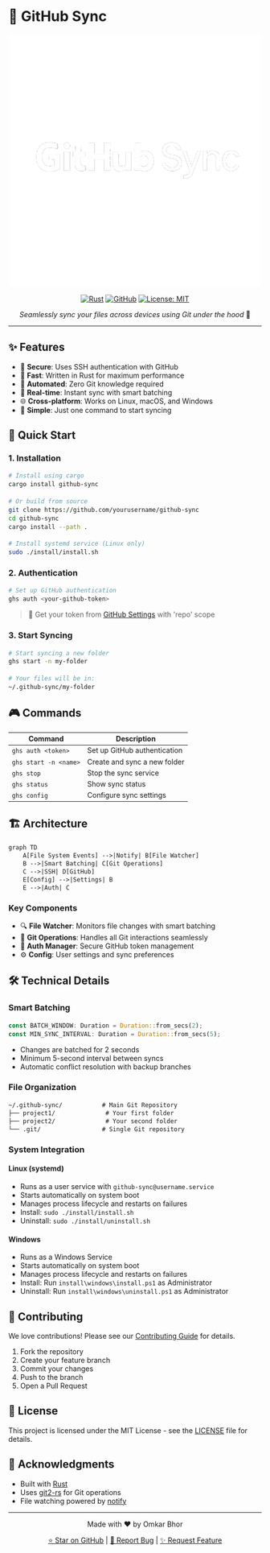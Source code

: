 # 🔄 GitHub Sync

<div align="center">

![GitHub Sync Banner](/assets/GithubSync.png)

[![Rust](https://img.shields.io/badge/rust-%23000000.svg?style=for-the-badge&logo=rust&logoColor=white)](https://www.rust-lang.org/)
[![GitHub](https://img.shields.io/badge/github-%23121011.svg?style=for-the-badge&logo=github&logoColor=white)](https://github.com)
[![License: MIT](https://img.shields.io/badge/License-MIT-yellow.svg?style=for-the-badge)](https://opensource.org/licenses/MIT)

*Seamlessly sync your files across devices using Git under the hood* 🚀

</div>

---

## ✨ Features

- 🔐 **Secure**: Uses SSH authentication with GitHub
- 🚀 **Fast**: Written in Rust for maximum performance
- 🤖 **Automated**: Zero Git knowledge required
- 🔄 **Real-time**: Instant sync with smart batching
- 🌐 **Cross-platform**: Works on Linux, macOS, and Windows
- 🎯 **Simple**: Just one command to start syncing

## 🚀 Quick Start

### 1. Installation

```bash
# Install using cargo
cargo install github-sync

# Or build from source
git clone https://github.com/yourusername/github-sync
cd github-sync
cargo install --path .

# Install systemd service (Linux only)
sudo ./install/install.sh
```

### 2. Authentication

```bash
# Set up GitHub authentication
ghs auth <your-github-token>
```

> 🔑 Get your token from [GitHub Settings](https://github.com/settings/tokens/new) with 'repo' scope

### 3. Start Syncing

```bash
# Start syncing a new folder
ghs start -n my-folder

# Your files will be in:
~/.github-sync/my-folder
```

## 🎮 Commands

| Command | Description |
|---------|-------------|
| `ghs auth <token>` | Set up GitHub authentication |
| `ghs start -n <name>` | Create and sync a new folder |
| `ghs stop` | Stop the sync service |
| `ghs status` | Show sync status |
| `ghs config` | Configure sync settings |

## 🏗️ Architecture

```mermaid
graph TD
    A[File System Events] -->|Notify| B[File Watcher]
    B -->|Smart Batching| C[Git Operations]
    C -->|SSH| D[GitHub]
    E[Config] -->|Settings| B
    E -->|Auth| C
```

### Key Components

- 🔍 **File Watcher**: Monitors file changes with smart batching
- 🔄 **Git Operations**: Handles all Git interactions seamlessly
- 🔐 **Auth Manager**: Secure GitHub token management
- ⚙️ **Config**: User settings and sync preferences

## 🛠️ Technical Details

### Smart Batching

```rust
const BATCH_WINDOW: Duration = Duration::from_secs(2);
const MIN_SYNC_INTERVAL: Duration = Duration::from_secs(5);
```

- Changes are batched for 2 seconds
- Minimum 5-second interval between syncs
- Automatic conflict resolution with backup branches

### File Organization

```
~/.github-sync/           # Main Git Repository
├── project1/              # Your first folder
├── project2/              # Your second folder
└── .git/                 # Single Git repository
```

### System Integration

#### Linux (systemd)
- Runs as a user service with `github-sync@username.service`
- Starts automatically on system boot
- Manages process lifecycle and restarts on failures
- Install: `sudo ./install/install.sh`
- Uninstall: `sudo ./install/uninstall.sh`

#### Windows
- Runs as a Windows Service
- Starts automatically on system boot
- Manages process lifecycle and restarts on failures
- Install: Run `install\windows\install.ps1` as Administrator
- Uninstall: Run `install\windows\uninstall.ps1` as Administrator

## 🤝 Contributing

We love contributions! Please see our [Contributing Guide](CONTRIBUTING.md) for details.

1. Fork the repository
2. Create your feature branch
3. Commit your changes
4. Push to the branch
5. Open a Pull Request

## 📝 License

This project is licensed under the MIT License - see the [LICENSE](LICENSE) file for details.

## 🙏 Acknowledgments

- Built with [Rust](https://www.rust-lang.org/)
- Uses [git2-rs](https://github.com/rust-lang/git2-rs) for Git operations
- File watching powered by [notify](https://github.com/notify-rs/notify)

---

<div align="center">

Made with ❤️ by Omkar Bhor

[⭐ Star on GitHub](https://github.com/yourusername/github-sync) | [🐛 Report Bug](https://github.com/yourusername/github-sync/issues) | [✨ Request Feature](https://github.com/yourusername/github-sync/issues)

</div> 